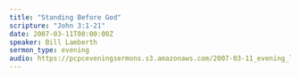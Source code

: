 ```yaml
---
title: "Standing Before God"
scripture: "John 3:1-21"
date: 2007-03-11T00:00:00Z
speaker: Bill Lamberth
sermon_type: evening
audio: https://pcpceveningsermons.s3.amazonaws.com/2007-03-11_evening_lamberth.mp3 
---
```



